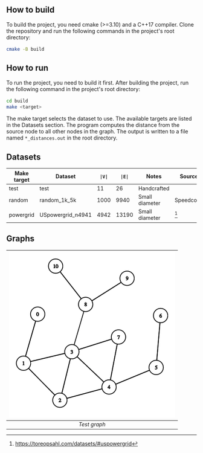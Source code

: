 ## How to build
To build the project, you need cmake (>=3.10) and a C++17 compiler. Clone the repository and run the following commands in the project's root directory:
```bash
cmake -B build
```
## How to run
To run the project, you need to build it first. After building the project, run the following command in the project's root directory:
```bash
cd build
make <target>
```
The make target selects the dataset to use. The available targets are listed in the Datasets section. The program computes the distance from the source node to all other nodes in the graph. The output is written to a file named `*_distances.out` in the root directory.

## Datasets
| Make target | Dataset           | `\|V\|` | `\|E\|` | Notes          | Source    |
|-------------|-------------------|---------|---------|----------------|-----------|
| test        | test              | 11      | 26      | Handcrafted    |           |
| random      | random_1k_5k      | 1000    | 9940    | Small diameter | Speedcode |
| powergrid   | USpowergrid_n4941 | 4942    | 13190   | Small diameter | [^1]      |

[^1]: https://toreopsahl.com/datasets/#uspowergrid

## Graphs
| ![Test graph](docs/test_graph.png) | 
|:--:| 
| *Test graph* |

